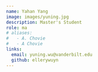 ```yaml
---
name: Yahan Yang
image: images/yuning.jpg
description: Master's Student
role: ma
# aliases:
#   - A. Chovie
#   - A Chovie
links:
  email: yuning.wu@vanderbilt.edu
  github: ellerywuyn
---
```

